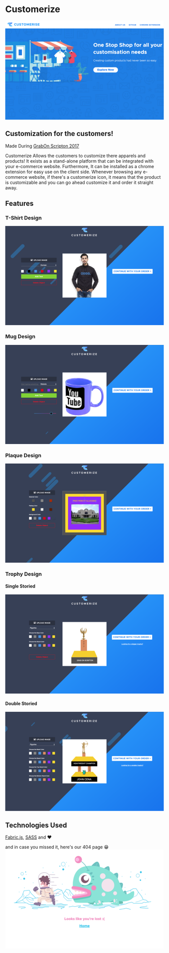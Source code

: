 # Customerize
![Homepage](https://raw.githubusercontent.com/dewana-dewan/customerize/master/ext/assets/homepage.png)


## Customization for the customers!
Made During [GrabOn Scripton 2017](https://hackerbay.co/user#/challenges/scripton/)

Customerize Allows the customers to customize there apparels and products! It exists as a stand-alone platform that can be integrated with your e-commerce website. Furthermore, It can be installed as a chrome extension for easy use on the client side. Whenever browsing any e-commerce website, if there's a customerize icon, it means that the product is customizable and you can go ahead customize it and order it straight away.

## Features

### T-Shirt Design
![](https://raw.githubusercontent.com/dewana-dewan/customerize/master/ext/assets/tshirt-page.png)

### Mug Design
![](https://raw.githubusercontent.com/dewana-dewan/customerize/master/ext/assets/editmug.png)

### Plaque Design
![](https://raw.githubusercontent.com/dewana-dewan/customerize/master/ext/assets/plaque-page.png)

### Trophy Design
#### Single Storied
![](https://raw.githubusercontent.com/dewana-dewan/customerize/master/ext/assets/single-trophy.png)

#### Double Storied
![](https://raw.githubusercontent.com/dewana-dewan/customerize/master/ext/assets/double-trophy.png)

## Technologies Used
[Fabric.js](https://www/fabricjs.com), [SASS](http://sass-lang.com/) and ❤️

and in case you missed it, here's our 404 page 😁
![404 page](https://raw.githubusercontent.com/dewana-dewan/customerize/master/ext/assets/404.png)

